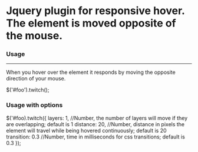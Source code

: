 # Jquery plugin for responsive hover. The element is moved opposite of the mouse.

### Usage
___

When you hover over the element it responds by moving the opposite direction of your mouse.

$('#foo').twitch();

### Usage with options

$('#foo).twitch({
  layers: 1,       //Number, the number of layers will move if they are overlapping; default is 1
  distance: 20,    //Number, distance in pixels the element will travel while being hovered continuously; default is 20
  transition: 0.3  //Number, time in milliseconds for css transitions; default is 0.3
});
